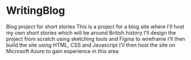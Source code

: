 # WritingBlog
Blog project for short stories
This is a project for a blog site where I'll host my own short stories which will be around British history
I'll design the project from scratch using sketching tools and Figma to wireframe
I'll then build the site using HTML, CSS and Javascript
I'll then host the site on Microsoft Azure to gain experience in this area
